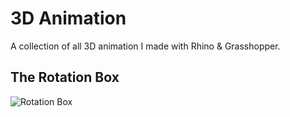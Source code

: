# 3D Animation
A collection of all 3D animation I made with Rhino & Grasshopper.

## The Rotation Box
![Rotation Box](/RotationBox/perspective.gif)
